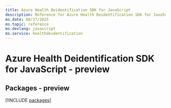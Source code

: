 ```yaml
---
title: Azure Health Deidentification SDK for JavaScript
description: Reference for Azure Health Deidentification SDK for JavaScript
ms.date: 08/27/2025
ms.topic: reference
ms.devlang: javascript
ms.service: healthdeidentification
---
```

# Azure Health Deidentification SDK for JavaScript - preview
## Packages - preview
[!INCLUDE [packages](health-deidentification-index.md)]